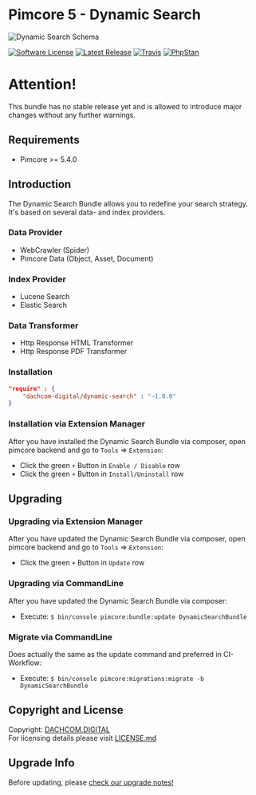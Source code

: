 # Pimcore 5 - Dynamic Search

![Dynamic Search Schema](https://user-images.githubusercontent.com/700119/59495255-3f997580-8e8f-11e9-94ef-eb5e4c6cc3dd.png)

[![Software License](https://img.shields.io/badge/license-GPLv3-brightgreen.svg?style=flat-square)](LICENSE.md)
[![Latest Release](https://img.shields.io/packagist/v/dachcom-digital/dynamic-search.svg?style=flat-square)](https://packagist.org/packages/dachcom-digital/dynamic-search)
[![Travis](https://img.shields.io/travis/com/dachcom-digital/pimcore-dynamic-search/master.svg?style=flat-square)](https://travis-ci.com/dachcom-digital/pimcore-dynamic-search)
[![PhpStan](https://img.shields.io/badge/PHPStan-level%202-brightgreen.svg?style=flat-square)](#)

# Attention!
This bundle has no stable release yet and is allowed to introduce major changes without any further warnings.

## Requirements
* Pimcore >= 5.4.0

## Introduction
The Dynamic Search Bundle allows you to redefine your search strategy. It's based on several data- and index providers.

### Data Provider
- WebCrawler (Spider)
- Pimcore Data (Object, Asset, Document)

### Index Provider
- Lucene Search
- Elastic Search

### Data Transformer
- Http Response HTML Transformer
- Http Response PDF Transformer

### Installation  

```json
"require" : {
    "dachcom-digital/dynamic-search" : "~1.0.0"
}
```

### Installation via Extension Manager
After you have installed the Dynamic Search Bundle via composer, open pimcore backend and go to `Tools` => `Extension`:
- Click the green `+` Button in `Enable / Disable` row
- Click the green `+` Button in `Install/Uninstall` row

## Upgrading

### Upgrading via Extension Manager
After you have updated the Dynamic Search Bundle via composer, open pimcore backend and go to `Tools` => `Extension`:
- Click the green `+` Button in `Update` row

### Upgrading via CommandLine
After you have updated the Dynamic Search Bundle via composer:
- Execute: `$ bin/console pimcore:bundle:update DynamicSearchBundle`

### Migrate via CommandLine
Does actually the same as the update command and preferred in CI-Workflow:
- Execute: `$ bin/console pimcore:migrations:migrate -b DynamicSearchBundle`

## Copyright and License
Copyright: [DACHCOM.DIGITAL](http://dachcom-digital.com)  
For licensing details please visit [LICENSE.md](LICENSE.md)

## Upgrade Info
Before updating, please [check our upgrade notes!](UPGRADE.md)  
